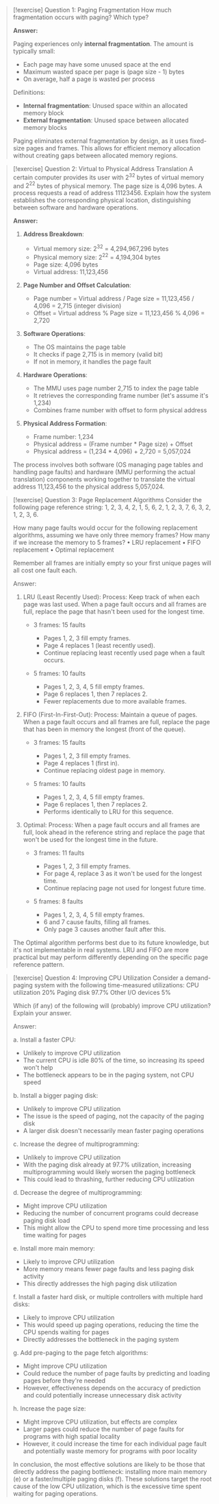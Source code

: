 > [!exercise] Question 1: Paging Fragmentation
> How much fragmentation occurs with paging? Which type?
> 
> **Answer:**
> 
> Paging experiences only **internal fragmentation**. The amount is typically small:
> 
> - Each page may have some unused space at the end
> - Maximum wasted space per page is (page size - 1) bytes
> - On average, half a page is wasted per process
> 
> Definitions:
> - **Internal fragmentation**: Unused space within an allocated memory block
> - **External fragmentation**: Unused space between allocated memory blocks
> 
> Paging eliminates external fragmentation by design, as it uses fixed-size pages and frames. This allows for efficient memory allocation without creating gaps between allocated memory regions.

> [!exercise] Question 2: Virtual to Physical Address Translation
> A certain computer provides its user with $2^{32}$ bytes of virtual memory and $2^{22}$ bytes of physical memory. The page size is 4,096 bytes. A process requests a read of address 11123456. Explain how the system establishes the corresponding physical location, distinguishing between software and hardware operations.
> 
> **Answer:**
> 
> 1. **Address Breakdown**:
>    - Virtual memory size: $2^{32}$ = 4,294,967,296 bytes
>    - Physical memory size: $2^{22}$ = 4,194,304 bytes
>    - Page size: 4,096 bytes
>    - Virtual address: 11,123,456
> 
> 2. **Page Number and Offset Calculation**:
>    - Page number = Virtual address / Page size = 11,123,456 / 4,096 = 2,715 (integer division)
>    - Offset = Virtual address % Page size = 11,123,456 % 4,096 = 2,720
> 
> 3. **Software Operations**:
>    - The OS maintains the page table
>    - It checks if page 2,715 is in memory (valid bit)
>    - If not in memory, it handles the page fault
> 
> 4. **Hardware Operations**:
>    - The MMU uses page number 2,715 to index the page table
>    - It retrieves the corresponding frame number (let's assume it's 1,234)
>    - Combines frame number with offset to form physical address
> 
> 5. **Physical Address Formation**:
>    - Frame number: 1,234
>    - Physical address = (Frame number * Page size) + Offset
>    - Physical address = (1,234 * 4,096) + 2,720 = 5,057,024
> 
> The process involves both software (OS managing page tables and handling page faults) and hardware (MMU performing the actual translation) components working together to translate the virtual address 11,123,456 to the physical address 5,057,024.

> [!exercise] Question 3: Page Replacement Algorithms
> Consider the following page reference string:
> 1, 2, 3, 4, 2, 1, 5, 6, 2, 1, 2, 3, 7, 6, 3, 2, 1, 2, 3, 6.
> 
> How many page faults would occur for the following replacement algorithms, assuming we have only three memory frames? How many if we increase the memory to 5 frames?
> • LRU replacement
> • FIFO replacement
> • Optimal replacement
> 
> Remember all frames are initially empty so your first unique pages will all cost one fault each.
> 
> Answer:
> 
> 1. LRU (Least Recently Used):
>    Process: Keep track of when each page was last used. When a page fault occurs and all frames are full, replace the page that hasn't been used for the longest time.
> 
>    - 3 frames: 15 faults
>      - Pages 1, 2, 3 fill empty frames.
>      - Page 4 replaces 1 (least recently used).
>      - Continue replacing least recently used page when a fault occurs.
> 
>    - 5 frames: 10 faults
>      - Pages 1, 2, 3, 4, 5 fill empty frames.
>      - Page 6 replaces 1, then 7 replaces 2.
>      - Fewer replacements due to more available frames.
> 
> 2. FIFO (First-In-First-Out):
>    Process: Maintain a queue of pages. When a page fault occurs and all frames are full, replace the page that has been in memory the longest (front of the queue).
> 
>    - 3 frames: 15 faults
>      - Pages 1, 2, 3 fill empty frames.
>      - Page 4 replaces 1 (first in).
>      - Continue replacing oldest page in memory.
> 
>    - 5 frames: 10 faults
>      - Pages 1, 2, 3, 4, 5 fill empty frames.
>      - Page 6 replaces 1, then 7 replaces 2.
>      - Performs identically to LRU for this sequence.
> 
> 3. Optimal:
>    Process: When a page fault occurs and all frames are full, look ahead in the reference string and replace the page that won't be used for the longest time in the future.
> 
>    - 3 frames: 11 faults
>      - Pages 1, 2, 3 fill empty frames.
>      - For page 4, replace 3 as it won't be used for the longest time.
>      - Continue replacing page not used for longest future time.
> 
>    - 5 frames: 8 faults
>      - Pages 1, 2, 3, 4, 5 fill empty frames.
>      - 6 and 7 cause faults, filling all frames.
>      - Only page 3 causes another fault after this.
> 
> The Optimal algorithm performs best due to its future knowledge, but it's not implementable in real systems. LRU and FIFO are more practical but may perform differently depending on the specific page reference pattern.

> [!exercise] Question 4: Improving CPU Utilization
> Consider a demand-paging system with the following time-measured utilizations:
> CPU utilization 20%
> Paging disk 97.7%
> Other I/O devices 5%
> 
> Which (if any) of the following will (probably) improve CPU utilization? Explain your answer.
> 
> Answer:
> 
> a. Install a faster CPU:
>    - Unlikely to improve CPU utilization
>    - The current CPU is idle 80% of the time, so increasing its speed won't help
>    - The bottleneck appears to be in the paging system, not CPU speed
> 
> b. Install a bigger paging disk:
>    - Unlikely to improve CPU utilization
>    - The issue is the speed of paging, not the capacity of the paging disk
>    - A larger disk doesn't necessarily mean faster paging operations
> 
> c. Increase the degree of multiprogramming:
>    - Unlikely to improve CPU utilization
>    - With the paging disk already at 97.7% utilization, increasing multiprogramming would likely worsen the paging bottleneck
>    - This could lead to thrashing, further reducing CPU utilization
> 
> d. Decrease the degree of multiprogramming:
>    - Might improve CPU utilization
>    - Reducing the number of concurrent programs could decrease paging disk load
>    - This might allow the CPU to spend more time processing and less time waiting for pages
> 
> e. Install more main memory:
>    - Likely to improve CPU utilization
>    - More memory means fewer page faults and less paging disk activity
>    - This directly addresses the high paging disk utilization
> 
> f. Install a faster hard disk, or multiple controllers with multiple hard disks:
>    - Likely to improve CPU utilization
>    - This would speed up paging operations, reducing the time the CPU spends waiting for pages
>    - Directly addresses the bottleneck in the paging system
> 
> g. Add pre-paging to the page fetch algorithms:
>    - Might improve CPU utilization
>    - Could reduce the number of page faults by predicting and loading pages before they're needed
>    - However, effectiveness depends on the accuracy of prediction and could potentially increase unnecessary disk activity
> 
> h. Increase the page size:
>    - Might improve CPU utilization, but effects are complex
>    - Larger pages could reduce the number of page faults for programs with high spatial locality
>    - However, it could increase the time for each individual page fault and potentially waste memory for programs with poor locality
> 
> In conclusion, the most effective solutions are likely to be those that directly address the paging bottleneck: installing more main memory (e) or a faster/multiple paging disks (f). These solutions target the root cause of the low CPU utilization, which is the excessive time spent waiting for paging operations.
